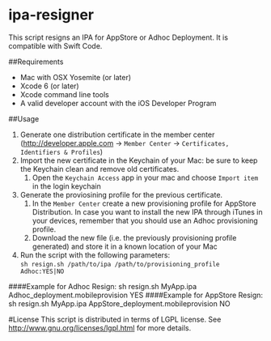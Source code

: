 ipa-resigner
===

This script resigns an IPA for AppStore or Adhoc Deployment. 
It is compatible with Swift Code.

##Requirements
- Mac with OSX Yosemite (or later)
- Xcode 6 (or later)
- Xcode command line tools
- A valid developer account with the iOS Developer Program

##Usage
 1. Generate one distribution certificate in the member center (http://developer.apple.com -> `Member Center` -> `Certificates, Identifiers & Profiles`) 
 2. Import the new certificate in the Keychain of your Mac: be sure to keep the Keychain clean and remove old certificates.
    1. Open the `Keychain Access` app in your mac and choose `Import item` in the login keychain
 3. Generate the proviosining profile for the previous certificate.
    1. In the `Member Center` create a new provisioning profile for AppStore Distribution. In case you want to install the new IPA through iTunes in your devices, remember that you should use an Adhoc provisioning profile.
    2. Download the new file (i.e. the previously provisioning profile generated) and store it in a known location of your Mac
 4. Run the script with the following parameters:  
	`sh resign.sh /path/to/ipa /path/to/provisioning_profile Adhoc:YES|NO`

####Example for Adhoc Resign:
	sh resign.sh MyApp.ipa Adhoc_deployment.mobileprovision YES
####Example for AppStore Resign:
	sh resign.sh MyApp.ipa AppStore_deployment.mobileprovision NO


#License
This script is distributed in terms of LGPL license. See http://www.gnu.org/licenses/lgpl.html for more details.

